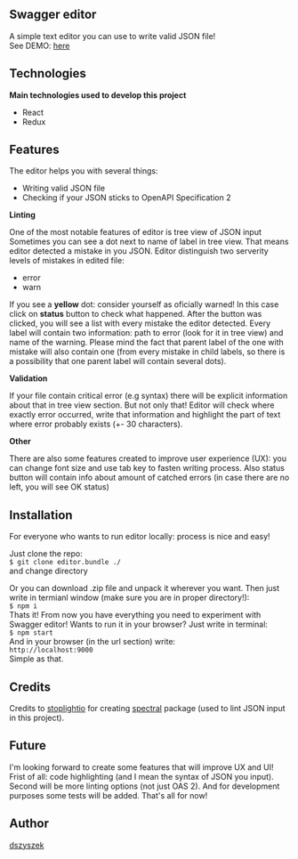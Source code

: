 ## Swagger editor
A simple text editor you can use to write valid JSON file! <br>
See DEMO: [here](https://json-lint.herokuapp.com/)

## Technologies

<b>Main technologies used to develop this project</b>
- React
- Redux

## Features
The editor helps you with several things:
- Writing valid JSON file
- Checking if your JSON sticks to OpenAPI Specification 2

<b>Linting</b>

One of the most notable features of editor is tree view of JSON input
Sometimes you can see a dot next to name of label in tree view. That means editor detected a mistake in you JSON.
Editor distinguish two serverity levels of mistakes in edited file:
- error
- warn

If you see a **yellow** dot: consider yourself as oficially warned! In this case click on **status** button to check what happened. After the button was clicked, you will see a list with every mistake the editor detected.
Every label will contain two information: path to error (look for it in tree view) and name of the warning.
Please mind the fact that parent label of the one with mistake will also contain one (from every mistake in child labels, so there is a possibility that one parent label will contain several dots). 

<b>Validation</b>

If your file contain critical error (e.g syntax) there will be explicit information about that in tree view section. But not only that! Editor will check where exactly error occurred, write that information and highlight the part of text where error probably exists (+- 30 characters).

<b>Other</b>

There are also some features created to improve user experience (UX): you can change font size and use tab key to fasten writing process. Also status button will contain info about amount of catched errors (in case there are no left, you will see OK status)

## Installation

For everyone who wants to run editor locally: process is nice and easy!

Just clone the repo: <br>
```$ git clone editor.bundle ./```<br>
and change directory

Or you can download .zip file and unpack it wherever you want.
Then just write in termianl window (make sure you are in proper directory!): <br>
```$ npm i``` <br>
Thats it! From now you have everything you need to experiment with Swagger editor!
Wants to run it in your browser? Just write in terminal: <br>
```$ npm start``` <br>
And in your browser (in the url section) write: <br>
```http://localhost:9000``` <br>
Simple as that.

## Credits
Credits to [stoplightio](https://github.com/stoplightio) for creating [spectral](https://github.com/stoplightio/spectral) package (used to lint JSON input in this project).

## Future 

I'm looking forward to create some features that will improve UX and UI! Frist of all: code highlighting (and I mean the syntax of JSON you input). Second will be more linting options (not just OAS 2). And for development purposes some tests will be added. That's all for now!

## Author

[dszyszek](https://github.com/dszyszek)